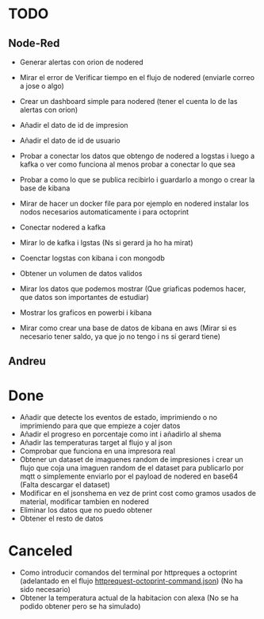 # TODO
## Node-Red
- Generar alertas con orion de nodered
- Mirar el error de Verificar tiempo en el flujo de nodered (enviarle correo a jose o algo)
- Crear un dashboard simple para nodered (tener el cuenta lo de las alertas con orion)
- Añadir el dato de id de impresion
- Añadir el dato de id de usuario

- Probar a conectar los datos que obtengo de nodered a logstas i luego a kafka o ver como funciona al menos probar a conectar lo que sea
- Probar a como lo que se publica recibirlo i guardarlo a mongo o crear la base de kibana
- Mirar de hacer un docker file para por ejemplo en nodered instalar los nodos necesarios automaticamente i para octoprint
- Conectar nodered a kafka
- Mirar lo de kafka i lgstas (Ns si gerard ja ho ha mirat)
- Coenctar logstas con kibana i con mongodb 
- Obtener un volumen de datos validos
- Mirar los datos que podemos mostrar (Que griaficas podemos hacer, que datos son importantes de estudiar)
- Mostrar los graficos en powerbi i kibana

* Mirar como crear una base de datos de kibana en aws (Mirar si es necesario tener saldo, ya que jo no tengo i ns si gerard tiene)

## Andreu

# Done
- Añadir que detecte los eventos de estado, imprimiendo o no imprimiendo para que que empieze a cojer datos
- Añadir el progreso en porcentaje como int i añadirlo al shema
- Añadir las temperaturas target al flujo y al json
- Comprobar que funciona en una impresora real
- Obtener un dataset de imaguenes random de impresiones i crear un flujo que coja una imaguen random de el dataset para publicarlo por mqtt o simplemente enviarlo por el payload de nodered en base64 (Falta descargar el dataset)
- Modificar en el jsonshema en vez de  print cost como gramos usados de material, modificar tambien en nodered
- Eliminar los datos que no puedo obtener
- Obtener el resto de datos

# Canceled
- Como introducir comandos del terminal por httpreques a octoprint (adelantado en el flujo [httprequest-octoprint-command.json](../Flujos/httprequest-octoprint-command.json)) (No ha sido necesario)
- Obtener la temperatura actual de la habitacion con alexa (No se ha podido obtener pero se ha simulado)